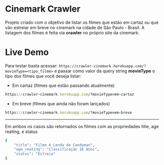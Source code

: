 # Cinemark Crawler

Projeto criado com o objetivo de listar os filmes que estão em cartaz ou que vão estreiar em breve no cinemark na cidade de São Paulo - Brasil.
A listagem dos filmes é feita via **crawler** no próprio site da cinemark.

# Live Demo
Para testar basta acessar: ```https://crawler-cinemark.herokuapp.com/?movieType=<tipo_filme>``` e passar como valor da query string **movieType** o tipo dos filmes que você deseja listar:

- Em cartaz (filmes que estão passando atualmente)
```ruby
https://crawler-cinemark.herokuapp.com/?movieType=em-cartaz
```
- Em breve (filmes que ainda não foram lançados)
```ruby
https://crawler-cinemark.herokuapp.com/?movieType=em-breve
```
---
Em ambos os casos são retornados os filmes com as propriedades title,  age reating, e status

```ruby 
{
	"title": "Filme A Lenda de Candyman",
	"age_reating": "Classificação 16 Anos",
	"status": "Estreia"
}
```
